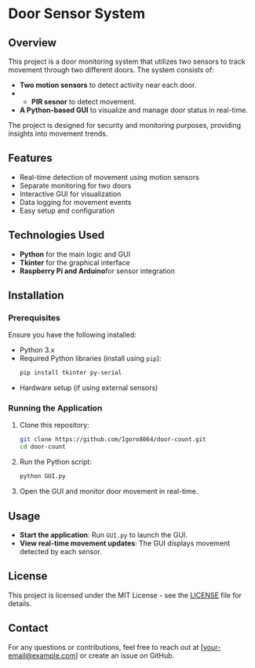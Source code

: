 # Door Sensor System

## Overview
This project is a door monitoring system that utilizes two sensors to track movement through two different doors. The system consists of:
- **Two motion sensors** to detect activity near each door.
- - **PIR sesnor** to detect movement.
- **A Python-based GUI** to visualize and manage door status in real-time.

The project is designed for security and monitoring purposes, providing insights into movement trends.

## Features
- Real-time detection of movement using motion sensors
- Separate monitoring for two doors
- Interactive GUI for visualization
- Data logging for movement events
- Easy setup and configuration

## Technologies Used
- **Python** for the main logic and GUI
- **Tkinter** for the graphical interface
- **Raspberry Pi and Arduino**for sensor integration

## Installation
### Prerequisites
Ensure you have the following installed:
- Python 3.x
- Required Python libraries (install using `pip`):
  ```sh
  pip install tkinter py-serial
  ```
- Hardware setup (if using external sensors)

### Running the Application
1. Clone this repository:
   ```sh
   git clone https://github.com/Igoro8064/door-count.git
   cd door-count
   ```
2. Run the Python script:
   ```sh
   python GUI.py
   ```
3. Open the GUI and monitor door movement in real-time.

## Usage
- **Start the application**: Run `GUI.py` to launch the GUI.
- **View real-time movement updates**: The GUI displays movement detected by each sensor.
  


## License
This project is licensed under the MIT License - see the [LICENSE](LICENSE) file for details.

## Contact
For any questions or contributions, feel free to reach out at [your-email@example.com] or create an issue on GitHub.


